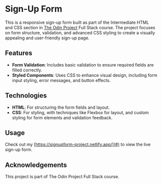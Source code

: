 # Sign-Up Form

This is a responsive sign-up form built as part of the Intermediate HTML and CSS section in [The Odin Project](https://www.theodinproject.com/) Full Stack course. The project focuses on form structure, validation, and advanced CSS styling to create a visually appealing and user-friendly sign-up page.

## Features

- **Form Validation**: Includes basic validation to ensure required fields are filled correctly.
- **Styled Components**: Uses CSS to enhance visual design, including form input styling, error messages, and button effects.

## Technologies

- **HTML**: For structuring the form fields and layout.
- **CSS**: For styling, with techniques like Flexbox for layout, and custom styling for form elements and validation feedback.

## Usage

Check out my [https://signupform-project.netlify.app/](#) to view the live sign-up form.

## Acknowledgements

This project is part of The Odin Project Full Stack course.